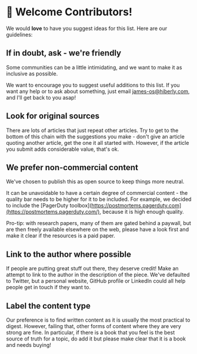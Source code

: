 # 🎉 Welcome Contributors!

We would **love** to have you suggest ideas for this list. Here are our guidelines:

## If in doubt, ask - we're friendly

Some communities can be a little intimidating, and we want to make it as inclusive as possible.

We want to encourage you to suggest useful additions to this list. If you want any help or to ask about something, just email james-os@hiberly.com, and I'll get back to you asap!

## Look for original sources

There are lots of articles that just repeat other articles. Try to get to the bottom of this chain with the suggestions you make - don't give an article quoting another article, get the one it all started with. However, if the article you submit adds considerable value, that's ok.

## We prefer non-commercial content

We've chosen to publish this as open source to keep things more neutral.

It can be unavoidable to have a certain degree of commercial content - the quality bar needs to be higher for it to be included. For example, we decided to include the [PagerDuty toolbox](https://postmortems.pagerduty.com](https://postmortems.pagerduty.com/), because it is high enough quality.

Pro-tip: with research papers, many of them are gated behind a paywall, but are then freely available elsewhere on the web, please have a look first and make it clear if the resources is a paid paper.

## Link to the author where possible

If people are putting great stuff out there, they deserve credit! Make an attempt to link to the author in the description of the piece. We've defaulted to Twitter, but a personal website, GitHub profile or LinkedIn could all help people get in touch if they want to.

## Label the content type

Our preference is to find written content as it is usually the most practical to digest. However, failing that, other forms of content where they are very strong are fine. In particular, if there is a book that you feel is the best source of truth for a topic, do add it but please make clear that it is a book and needs buying!